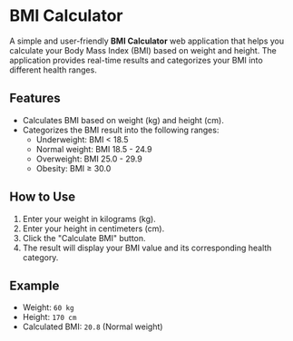 # BMI Calculator

A simple and user-friendly **BMI Calculator** web application that helps you calculate your Body Mass Index (BMI) based on weight and height. The application provides real-time results and categorizes your BMI into different health ranges.

## Features
- Calculates BMI based on weight (kg) and height (cm).
- Categorizes the BMI result into the following ranges:
  - Underweight: BMI < 18.5
  - Normal weight: BMI 18.5 - 24.9
  - Overweight: BMI 25.0 - 29.9
  - Obesity: BMI ≥ 30.0

## How to Use
1. Enter your weight in kilograms (kg).
2. Enter your height in centimeters (cm).
3. Click the "Calculate BMI" button.
4. The result will display your BMI value and its corresponding health category.

## Example
- Weight: `60 kg`
- Height: `170 cm`
- Calculated BMI: `20.8` (Normal weight)
